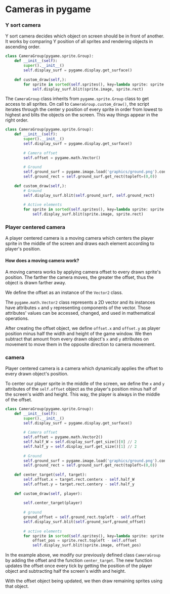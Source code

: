 # Cameras in pygame

### Y sort camera
Y sort camera decides which object on screen should be in front of another.<br>
It works by comparing Y position of all sprites and rendering objects in ascending order.<br>

```python
class CameraGroup(pygame.sprite.Group):
    def __init__(self):
        super().__init__()
        self.display_surf = pygame.display.get_surface()
        
    def custom_draw(self,):
        for sprite in sorted(self.sprites(), key=lambda sprite: sprite.rect.centery):
            self.display_surf.blit(sprite.image, sprite.rect)
```
The ```CameraGroup``` class inherits from ```pygame.sprite.Group``` class to get access to all sprites.
On call to ```CameraGroup.custom_draw()```, the script iterates through the center y position of every sprite in order from lowest to highest and blits the objects on the screen. This way things appear in the right order.


```python
class CameraGroup(pygame.sprite.Group):
    def __init__(self):
        super().__init__()
        self.display_surf = pygame.display.get_surface()
        
        # Camera offset
        self.offset = pygame.math.Vector()
        
        # Ground
        self.ground_surf = pygame.image.load('graphics/ground.png').convert_alpha()
        self.ground_rect = self.ground_surf.get_rect(topleft=(0,0))
        
    def custom_draw(self,):
    	# Ground
    	self.display_surf.blit(self.ground_surf, self.ground_rect)
    	
    	# Active elements
        for sprite in sorted(self.sprites(), key=lambda sprite: sprite.rect.centery):
            self.display_surf.blit(sprite.image, sprite.rect)
```

### Player centered camera

A player centered camera is a moving camera which centers the player sprite in the middle of the screen and draws each element according to player's position.<br>

#### How does a moving camera work?

A moving camera works by applying camera offset to every drawn sprite's position. The farther the camera moves, the greater the offset, thus the object is drawn farther away.<br>

We define the offset as an instance of the ```Vector2``` class. <br>

The ```pygame.math.Vector2``` class represents a 2D vector and its instances have attributes ```x``` and ```y``` representing components of the vector. Those attributes' values can be accessed, changed, and used in mathematical operations.<br>

After creating the offset object, we define ```offset.x``` and ```offset.y``` as player position minus half the width and height of the game window. We then subtract that amount from every drawn object's ```x``` and ```y``` attributes on movement to move them in the opposite direction to camera movement.<br>

### camera

Player centered camera is a camera which dynamically applies the offset to every drawn object's position.<br>

To center our player sprite in the middle of the screen, we define the ```x``` and ```y``` attributes of the ```self.offset``` object as the player's position minus half of the screen's width and height. This way, the player is always in the middle of the offset.

```python
class CameraGroup(pygame.sprite.Group):
    def __init__(self):
        super().__init__()
        self.display_surf = pygame.display.get_surface()
        
        # Camera offset        
        self.offset = pygame.math.Vector2()
        self.half_W = self.display_surf.get_size()[0] // 2
        self.half_y = self.display_surf.get_size()[1] // 2
        
        # Ground
        self.ground_surf = pygame.image.load('graphics/ground.png').convert_alpha()
        self.ground_rect = self.ground_surf.get_rect(topleft=(0,0))
        
    def center_target(self, target):
        self.offset.x = target.rect.centerx - self.half_W
        self.offset.y = target.rect.centery - self.half_y
    
    def custom_draw(self, player):
        
        self.center_target(player)
        
        # ground
        ground_offset = self.ground_rect.topleft - self.offset
        self.display_surf.blit(self.ground_surf,ground_offset)
        
        # active elements
        for sprite in sorted(self.sprites(), key=lambda sprite: sprite.rect.centery):
            offset_pos = sprite.rect.topleft - self.offset
            self.display_surf.blit(sprite.image, offset_pos)
```

In the example above, we modify our previously defined class ```CameraGroup``` by adding the offset and the function ```center_target```. The new function updates the offset once every tick by getting the position of the player object and subtracting half the screen's width and height.<br>

With the offset object being updated, we then draw remaining sprites using that object.<br>

